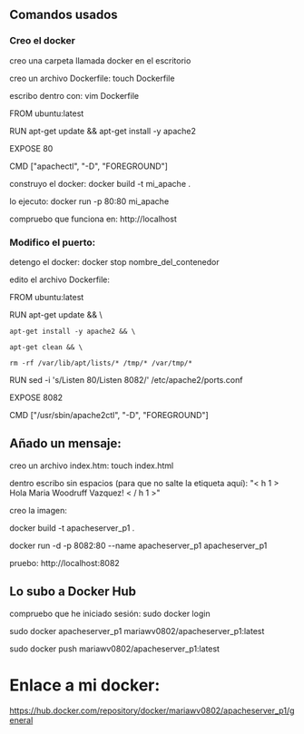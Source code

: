 ## Comandos usados

### Creo el docker

creo una carpeta llamada docker en el escritorio

creo un archivo Dockerfile: touch Dockerfile

escribo dentro con: vim Dockerfile

FROM ubuntu:latest

RUN apt-get update && apt-get install -y apache2

EXPOSE 80

CMD ["apachectl", "-D", "FOREGROUND"]

construyo el docker: docker build -t mi_apache .

lo ejecuto: docker run -p 80:80 mi_apache

compruebo que funciona en: http://localhost


### Modifico el puerto: 

detengo el docker: docker stop nombre_del_contenedor

edito el archivo Dockerfile:

FROM ubuntu:latest

RUN apt-get update && \

    apt-get install -y apache2 && \
    
    apt-get clean && \
    
    rm -rf /var/lib/apt/lists/* /tmp/* /var/tmp/*
    
RUN sed -i 's/Listen 80/Listen 8082/' /etc/apache2/ports.conf

EXPOSE 8082

CMD ["/usr/sbin/apache2ctl", "-D", "FOREGROUND"]


## Añado un mensaje:

creo un archivo index.htm: touch index.html

dentro escribo sin espacios (para que no salte la etiqueta aquí): "< h 1 > Hola Maria Woodruff Vazquez! < / h 1 >"

creo la imagen:

docker build -t apacheserver_p1 .

docker run -d -p 8082:80 --name apacheserver_p1 apacheserver_p1

pruebo: http://localhost:8082


## Lo subo a Docker Hub

compruebo que he iniciado sesión: sudo docker login

sudo docker apacheserver_p1 mariawv0802/apacheserver_p1:latest

sudo docker push mariawv0802/apacheserver_p1:latest


# Enlace a mi docker:

https://hub.docker.com/repository/docker/mariawv0802/apacheserver_p1/general

